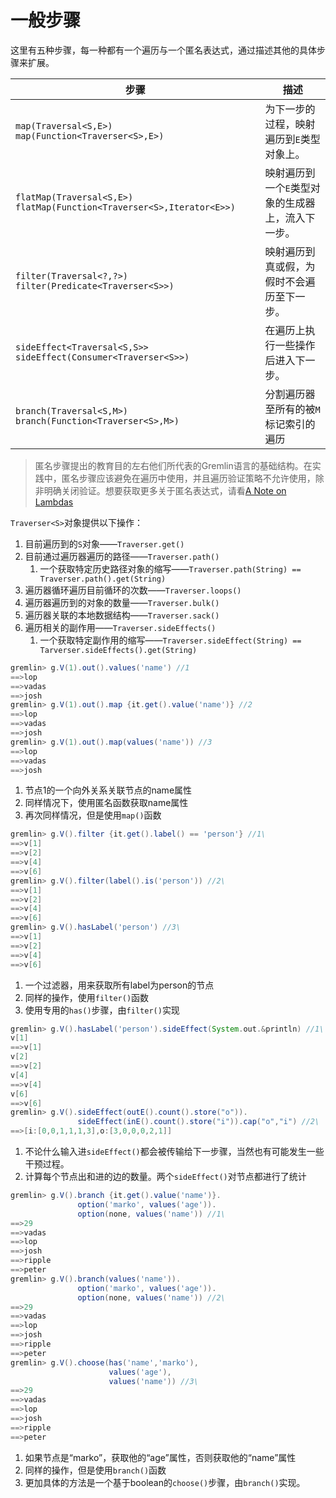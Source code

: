 # 一般步骤

这里有五种步骤，每一种都有一个遍历与一个匿名表达式，通过描述其他的具体步骤来扩展。

| 步骤                                       | 描述                         |
| ---------------------------------------- | -------------------------- |
| `map(Traversal<S,E>)` `map(Function<Traverser<S>,E>)` | 为下一步的过程，映射遍历到`E`类型对象上。     |
| `flatMap(Traversal<S,E>)` `flatMap(Function<Traverser<S>,Iterator<E>>)` | 映射遍历到一个`E`类型对象的生成器上，流入下一步。 |
| `filter(Traversal<?,?>)` `filter(Predicate<Traverser<S>>)` | 映射遍历到真或假，为假时不会遍历至下一步。      |
| `sideEffect<Traversal<S,S>>` `sideEffect(Consumer<Traverser<S>>)` | 在遍历上执行一些操作后进入下一步。          |
| `branch(Traversal<S,M>)` `branch(Function<Traverser<S>,M>)` | 分割遍历器至所有的被`M`标记索引的遍历       |

> 匿名步骤提出的教育目的左右他们所代表的Gremlin语言的基础结构。在实践中，匿名步骤应该避免在遍历中使用，并且遍历验证策略不允许使用，除非明确关闭验证。想要获取更多关于匿名表达式，请看[A Note on Lambdas](A-Note-On-Lambdas.html)

`Traverser<S>`对象提供以下操作：

1. 目前遍历到的`S`对象——`Traverser.get()`
2. 目前通过遍历器遍历的路径——`Traverser.path()`
   1. 一个获取特定历史路径对象的缩写——`Traverser.path(String) == Traverser.path().get(String)`
3. 遍历器循环遍历目前循环的次数——`Traverser.loops()`
4. 遍历器遍历到的对象的数量——`Traverser.bulk()`
5. 遍历器关联的本地数据结构——`Traverser.sack()`
6. 遍历相关的副作用——`Traverser.sideEffects()`
   1. 一个获取特定副作用的缩写——`Traverser.sideEffect(String) == Tarverser.sideEffects().get(String)`

```groovy
gremlin> g.V(1).out().values('name') //1
==>lop
==>vadas
==>josh
gremlin> g.V(1).out().map {it.get().value('name')} //2
==>lop
==>vadas
==>josh
gremlin> g.V(1).out().map(values('name')) //3
==>lop
==>vadas
==>josh
```

1. 节点1的一个向外关系关联节点的name属性
2. 同样情况下，使用匿名函数获取name属性
3. 再次同样情况，但是使用`map()`函数

```groovy
gremlin> g.V().filter {it.get().label() == 'person'} //1\
==>v[1]
==>v[2]
==>v[4]
==>v[6]
gremlin> g.V().filter(label().is('person')) //2\
==>v[1]
==>v[2]
==>v[4]
==>v[6]
gremlin> g.V().hasLabel('person') //3\
==>v[1]
==>v[2]
==>v[4]
==>v[6]
```

1. 一个过滤器，用来获取所有label为person的节点
2. 同样的操作，使用`filter()`函数
3. 使用专用的`has()`步骤，由`filter()`实现

```groovy
gremlin> g.V().hasLabel('person').sideEffect(System.out.&println) //1\
v[1]
==>v[1]
v[2]
==>v[2]
v[4]
==>v[4]
v[6]
==>v[6]
gremlin> g.V().sideEffect(outE().count().store("o")).
               sideEffect(inE().count().store("i")).cap("o","i") //2\
==>[i:[0,0,1,1,1,3],o:[3,0,0,0,2,1]]
```

1. 不论什么输入进`sideEffect()`都会被传输给下一步骤，当然也有可能发生一些干预过程。
2. 计算每个节点出和进的边的数量。两个`sideEffect()`对节点都进行了统计

```groovy
gremlin> g.V().branch {it.get().value('name')}.
               option('marko', values('age')).
               option(none, values('name')) //1\
==>29
==>vadas
==>lop
==>josh
==>ripple
==>peter
gremlin> g.V().branch(values('name')).
               option('marko', values('age')).
               option(none, values('name')) //2\
==>29
==>vadas
==>lop
==>josh
==>ripple
==>peter
gremlin> g.V().choose(has('name','marko'),
                      values('age'),
                      values('name')) //3\
==>29
==>vadas
==>lop
==>josh
==>ripple
==>peter
```

1. 如果节点是“marko”，获取他的“age”属性，否则获取他的“name”属性
2. 同样的操作，但是使用`branch()`函数
3. 更加具体的方法是一个基于boolean的`choose()`步骤，由`branch()`实现。

